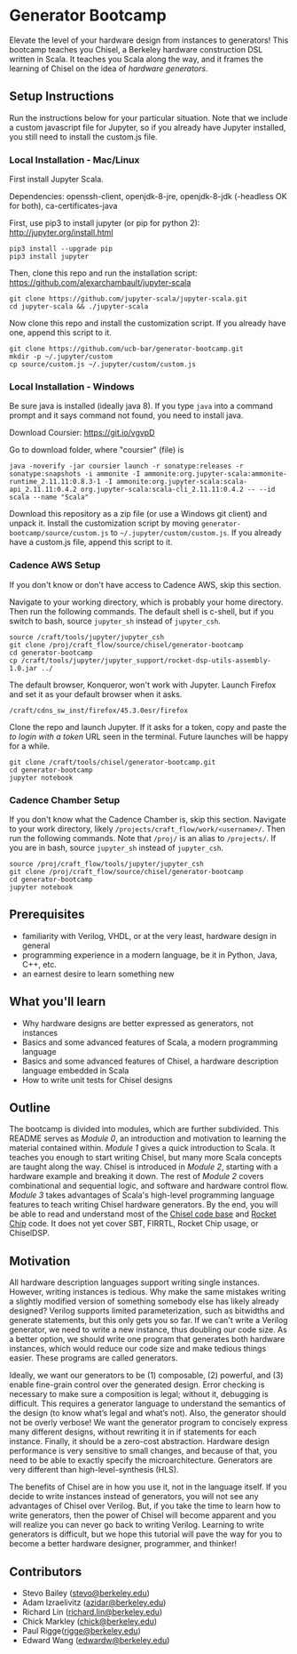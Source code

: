 # Generator Bootcamp

Elevate the level of your hardware design from instances to generators!
This bootcamp teaches you Chisel, a Berkeley hardware construction DSL written in Scala.
It teaches you Scala along the way, and it frames the learning of Chisel on the idea of *hardware generators*.

## Setup Instructions

Run the instructions below for your particular situation.
Note that we include a custom javascript file for Jupyter, so if you already have Jupyter installed, you still need to install the custom.js file.

### Local Installation - Mac/Linux

First install Jupyter Scala.

Dependencies: openssh-client, openjdk-8-jre, openjdk-8-jdk (-headless OK for both),  ca-certificates-java

First, use pip3 to install jupyter (or pip for python 2): http://jupyter.org/install.html
```
pip3 install --upgrade pip
pip3 install jupyter
```

Then, clone this repo and run the installation script: https://github.com/alexarchambault/jupyter-scala
```
git clone https://github.com/jupyter-scala/jupyter-scala.git
cd jupyter-scala && ./jupyter-scala
```

Now clone this repo and install the customization script.
If you already have one, append this script to it.
```
git clone https://github.com/ucb-bar/generator-bootcamp.git
mkdir -p ~/.jupyter/custom
cp source/custom.js ~/.jupyter/custom/custom.js
```

### Local Installation - Windows 

Be sure java is installed (ideally java 8). 
If you type `java` into a command prompt and it says command not found, you need to install java.

Download Coursier: https://git.io/vgvpD

Go to download folder, where "coursier" (file) is
```
java -noverify -jar coursier launch -r sonatype:releases -r sonatype:snapshots -i ammonite -I ammonite:org.jupyter-scala:ammonite-runtime_2.11.11:0.8.3-1 -I ammonite:org.jupyter-scala:scala-api_2.11.11:0.4.2 org.jupyter-scala:scala-cli_2.11.11:0.4.2 -- --id scala --name "Scala"
```

Download this repository as a zip file (or use a Windows git client) and unpack it.
Install the customization script by moving `generator-bootcamp/source/custom.js` to `~/.jupyter/custom/custom.js`.
If you already have a custom.js file, append this script to it.

### Cadence AWS Setup

If you don't know or don't have access to Cadence AWS, skip this section.

Navigate to your working directory, which is probably your home directory. 
Then run the following commands.
The default shell is c-shell, but if you switch to bash, source `jupyter_sh` instead of `jupyter_csh`.
```
source /craft/tools/jupyter/jupyter_csh
git clone /proj/craft_flow/source/chisel/generator-bootcamp
cd generator-bootcamp
cp /craft/tools/jupyter/jupyter_support/rocket-dsp-utils-assembly-1.0.jar ../
```

The default browser, Konqueror, won't work with Jupyter.
Launch Firefox and set it as your default browser when it asks.
```
/craft/cdns_sw_inst/firefox/45.3.0esr/firefox
```

Clone the repo and launch Jupyter.
If it asks for a token, copy and paste the *to login with a token* URL seen in the terminal. 
Future launches will be happy for a while.
```
git clone /craft/tools/chisel/generator-bootcamp.git
cd generator-bootcamp
jupyter notebook
```

### Cadence Chamber Setup

If you don't know what the Cadence Chamber is, skip this section.
Navigate to your work directory, likely `/projects/craft_flow/work/<username>/`. 
Then run the following commands. 
Note that `/proj/` is an alias to `/projects/`. 
If you are in bash, source `jupyter_sh` instead of `jupyter_csh`.

```
source /proj/craft_flow/tools/jupyter/jupyter_csh
git clone /proj/craft_flow/source/chisel/generator-bootcamp
cd generator-bootcamp
jupyter notebook
```

## Prerequisites

- familiarity with Verilog, VHDL, or at the very least, hardware design in general
- programming experience in a modern language, be it in Python, Java, C++, etc.
- an earnest desire to learn something new

## What you'll learn

- Why hardware designs are better expressed as generators, not instances
- Basics and some advanced features of Scala, a modern programming language
- Basics and some advanced features of Chisel, a hardware description language embedded in Scala
- How to write unit tests for Chisel designs

## Outline

The bootcamp is divided into modules, which are further subdivided.
This README serves as *Module 0*, an introduction and motivation to learning the material contained within.
*Module 1* gives a quick introduction to Scala.
It teaches you enough to start writing Chisel, but many more Scala concepts are taught along the way.
Chisel is introduced in *Module 2*, starting with a hardware example and breaking it down.
The rest of *Module 2* covers combinational and sequential logic, and software and hardware control flow.
*Module 3* takes advantages of Scala's high-level programming language features to teach writing Chisel hardware generators.
By the end, you will be able to read and understand most of the [Chisel code base](https://github.com/freechipsproject/chisel3) and [Rocket Chip](https://github.com/freechipsproject/rocket-chip) code.
It does not yet cover SBT, FIRRTL, Rocket Chip usage, or ChiselDSP.

## Motivation
All hardware description languages support writing single instances.
However, writing instances is tedious.
Why make the same mistakes writing a slightly modified version of something somebody else has likely already designed?
Verilog supports limited parameterization, such as bitwidths and generate statements, but this only gets you so far.
If we can't write a Verilog generator, we need to write a new instance, thus doubling our code size.
As a better option, we should write one program that generates both hardware instances, which would reduce our code size and make tedious things easier. 
These programs are called generators.

Ideally, we want our generators to be (1) composable, (2) powerful, and (3) enable fine-grain control over the generated design.
Error checking is necessary to make sure a composition is legal; without it, debugging is difficult.
This requires a generator language to understand the semantics of the design (to know what’s legal and what’s not).
Also, the generator should not be overly verbose! 
We want the generator program to concisely express many different designs, without rewriting it in if statements for each instance.
Finally, it should be a zero-cost abstraction. 
Hardware design performance is very sensitive to small changes, and because of that, you need to be able to exactly specify the microarchitecture.
Generators are very different than high-level-synthesis (HLS).

The benefits of Chisel are in how you use it, not in the language itself. 
If you decide to write instances instead of generators, you will not see any advantages of Chisel over Verilog. 
But, if you take the time to learn how to write generators, then the power of Chisel will become apparent and you will realize you can never go back to writing Verilog.
Learning to write generators is difficult, but we hope this tutorial will pave the way for you to become a better hardware designer, programmer, and thinker!


## Contributors
- Stevo Bailey ([stevo@berkeley.edu](mailto:stevo@berkeley.edu))
- Adam Izraelivitz ([azidar@berkeley.edu](mailto:azidar@berkeley.edu))
- Richard Lin ([richard.lin@berkeley.edu](mailto:edwardw@berkeley.edu))
- Chick Markley ([chick@berkeley.edu](mailto:chick@berkeley.edu))
- Paul Rigge([rigge@berkeley.edu](mailto:rigge@berkeley.edu))
- Edward Wang ([edwardw@berkeley.edu](mailto:edwardw@berkeley.edu))
